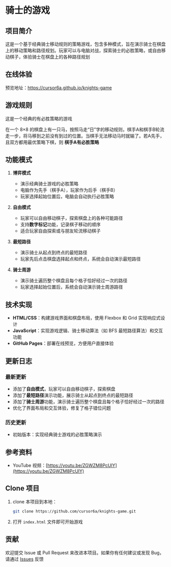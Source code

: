 # 骑士的游戏

## 项目简介
这是一个基于经典骑士移动规则的策略游戏，包含多种模式，旨在演示骑士在棋盘上的移动策略和路径规划。玩家可以与电脑对战，探索骑士的必胜策略，或自由移动棋子，体验骑士在棋盘上的各种路径规划

## 在线体验
预览地址：https://cursor6a.github.io/knights-game

## 游戏规则
这是一个经典的有必胜策略的游戏

在一个 8×8 的棋盘上有一只马，按照马走“日”字的移动规则，棋手A和棋手B轮流走一步，将马移到之前没有到过的位置。当棋手无法移动马时就输了。若A先手，且双方都用最优策略下棋，则 **棋手A有必胜策略**

## 功能模式
1. **博弈模式**  
   - 演示经典骑士游戏的必胜策略
   - 电脑作为先手（棋手A），玩家作为后手（棋手B）
   - 玩家选择起始位置后，电脑会自动执行必胜策略

2. **自由模式**  
   - 玩家可以自由移动棋子，探索棋盘上的各种可能路径
   - 支持**数字标记**功能，记录棋子移动的顺序
   - 适合玩家自由探索或与朋友轮流移动棋子

3. **最短路径**  
   - 演示骑士从起点到终点的最短路径
   - 玩家先后点击棋盘选择起点和终点，系统会自动演示最短路径

4. **骑士周游**  
   - 演示骑士遍历整个棋盘且每个格子恰好经过一次的路径 
   - 玩家选择起始位置后，系统会自动演示骑士周游路径

## 技术实现
- **HTML/CSS**：构建游戏界面和棋盘布局，使用 Flexbox 和 Grid 实现响应式设计
- **JavaScript**：实现游戏逻辑、骑士移动算法（如 BFS 最短路径算法）和交互功能
- **GitHub Pages**：部署在线预览，方便用户直接体验

## 更新日志
### 最新更新
- 添加了**自由模式**，玩家可以自由移动棋子，探索棋盘
- 添加了**最短路径**演示功能，展示骑士从起点到终点的最短路径
- 添加了**骑士周游**功能，演示骑士遍历整个棋盘且每个格子恰好经过一次的路径
- 优化了界面布局和交互体验，修复了格子错位问题

### 历史更新
- 初始版本：实现经典骑士游戏的必胜策略演示

## 参考资料
- YouTube 视频：[https://youtu.be/ZGWZM8PcUlY](https://youtu.be/ZGWZM8PcUlY)

## Clone 项目
1. clone 本项目到本地：
   ```bash
   git clone https://github.com/cursor6a/knights-game.git
   ```
2. 打开 `index.html` 文件即可开始游戏

## 贡献
欢迎提交 Issue 或 Pull Request 来改进本项目。如果你有任何建议或发现 Bug，请通过 [Issues](https://github.com/cursor6a/knights-game/issues) 反馈
